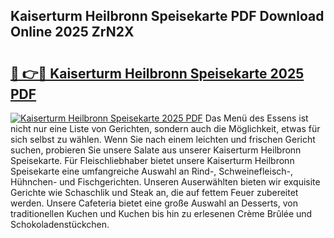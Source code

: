 ## Kaiserturm Heilbronn Speisekarte PDF Download Online 2025 ZrN2X

# <h2><a href="http://gcc07au.nevu.top/?p=Kaiserturm+Heilbronn+Speisekarte">🔗 👉🔴 Kaiserturm Heilbronn Speisekarte 2025 PDF</a></h2>

[![Kaiserturm Heilbronn Speisekarte 2025 PDF](https://i.imgur.com/dBaPXMq.png)](http://gcc07au.nevu.top/?p=Kaiserturm+Heilbronn+Speisekarte)
Das Menü des Essens ist nicht nur eine Liste von Gerichten, sondern auch die Möglichkeit, etwas für sich selbst zu wählen. Wenn Sie nach einem leichten und frischen Gericht suchen, probieren Sie unsere Salate aus unserer Kaiserturm Heilbronn Speisekarte. Für Fleischliebhaber bietet unsere Kaiserturm Heilbronn Speisekarte eine umfangreiche Auswahl an Rind-, Schweinefleisch-, Hühnchen- und Fischgerichten. Unseren Auserwählten bieten wir exquisite Gerichte wie Schaschlik und Steak an, die auf fettem Feuer zubereitet werden. Unsere Cafeteria bietet eine große Auswahl an Desserts, von traditionellen Kuchen und Kuchen bis hin zu erlesenen Crème Brûlée und Schokoladenstückchen.
